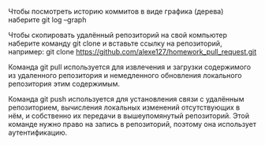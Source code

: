 Чтобы посмотреть историю коммитов в виде графика (дерева) наберите git log –graph

Чтобы скопировать удалённый репозиторий на свой компьютер наберите команду git clone и вставьте ссылку на репозиторий, например: 
git clone https://github.com/alexe127/homework_pull_request.git

Команда git pull используется для извлечения и загрузки содержимого из удаленного репозитория и немедленного обновления локального репозитория этим содержимым.

Команда git push используется для установления связи с удалённым репозиторием, вычисления локальных изменений отсутствующих в нём, и собственно их передачи в вышеупомянутый репозиторий. Этой команде нужно право на запись в репозиторий, поэтому она использует аутентификацию.
